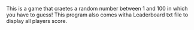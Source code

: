 This is a game that craetes a random number between 1 and 100 in which you have to guess! This program also comes witha Leaderboard txt file to display all players score.
